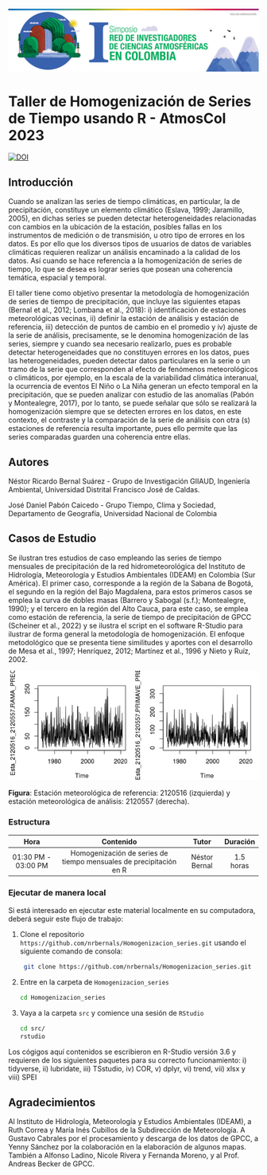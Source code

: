 <img src="atmoscol.jpg" alt="thumbnail" width="800"/>

# Taller de Homogenización de Series de Tiempo usando R - AtmosCol 2023

[![DOI](https://zenodo.org/badge/686482876.svg)](https://zenodo.org/doi/10.5281/zenodo.10020141)

## Introducción

Cuando se analizan las series de tiempo climáticas, en particular, la de precipitación, constituye un elemento climático (Eslava, 1999; Jaramillo, 2005), en dichas series se pueden detectar heterogeneidades relacionadas con cambios en la ubicación de la estación, posibles fallas en los instrumentos de medición o de transmisión, u otro tipo de errores en los datos. Es por ello que los diversos tipos de usuarios de datos de variables climáticas requieren realizar un análisis encaminado a la calidad de los datos. Así cuando se hace referencia a la homogenización de series de tiempo, lo que se desea es lograr series que posean una coherencia temática, espacial y temporal. 

El taller tiene como objetivo presentar la metodología de homogenización de series de tiempo de precipitación, que incluye las siguientes etapas (Bernal et al., 2012; Lombana et al., 2018): i) identificación de estaciones meteorológicas vecinas, ii) definir la estación de análisis y estación de referencia, iii) detección de puntos de cambio en el promedio y iv) ajuste de la serie de análisis, precisamente,  se le denomina homogenización de las series, siempre y cuando sea necesario realizarlo, pues es probable detectar heterogeneidades que no constituyen errores en los datos, pues las heterogeneidades, pueden detectar datos particulares en la serie o un tramo de la serie que corresponden al efecto de fenómenos meteorológicos o climáticos, por ejemplo, en la escala de la variabilidad climática interanual, la ocurrencia de eventos El Niño o La Niña generan un efecto temporal en la precipitación, que se pueden analizar con estudio de las anomalías (Pabón y Montealegre, 2017), por lo tanto, se puede señalar que sólo se realizará la homogenización siempre que se detecten errores en los datos, en este contexto, el contraste y la comparación de la serie de análisis con otra (s) estaciones de referencia resulta importante, pues ello permite que las series comparadas guarden una coherencia entre ellas. 

## Autores

Néstor Ricardo Bernal Suárez - Grupo de Investigación GIIAUD, Ingeniería Ambiental, Universidad Distrital Francisco José de Caldas.

José Daniel Pabón Caicedo - Grupo Tiempo, Clima y Sociedad, Departamento de Geografía, Universidad Nacional de Colombia

## Casos de Estudio

Se ilustran tres estudios de caso empleando las series de tiempo mensuales de precipitación de la red hidrometeorológica del Instituto de Hidrología, Meteorología y Estudios Ambientales (IDEAM) en Colombia (Sur América). El primer caso, corresponde a la región de la Sabana de Bogotá, el segundo en la región del Bajo Magdalena, para estos primeros casos se emplea la curva de dobles masas (Barrero y Sabogal (s.f.); Montealegre, 1990); y el tercero en la región del Alto Cauca, para este caso, se emplea como estación de referencia, la serie de tiempo de precipitación de GPCC (Scheiner et al., 2022) y se ilustra el script en el software R-Studio para ilustrar de forma general la metodología de homogenización. El enfoque metodológico que se presenta tiene similitudes y aportes con el desarrollo de Mesa et al., 1997; Henríquez, 2012; Martínez et al., 1996 y Nieto y Ruíz, 2002.

<img src="casos-estudio.png"/>

**Figura**: Estación meteorológica de referencia: 2120516 (izquierda) y estación meteorológica de análisis: 2120557 (derecha).

### Estructura

|        Hora         |                             Contenido                              |     Tutor     | Duración  |
| :-----------------: | :----------------------------------------------------------------: | :-----------: | :-------: |
| 01:30 PM - 03:00 PM | Homogenización de series de tiempo mensuales de precipitación en R | Néstor Bernal | 1.5 horas |
 

### Ejecutar de manera local

Si está interesado en ejecutar este material localmente en su computadora, deberá seguir este flujo de trabajo:

1. Clone el repositorio `https://github.com/nrbernals/Homogenizacion_series.git` usando el siguiente comando de consola:

   ```bash
    git clone https://github.com/nrbernals/Homogenizacion_series.git
   ```

1. Entre en la carpeta de `Homogenizacion_series`
   ```bash
   cd Homogenizacion_series
   ```

1. Vaya a la carpeta `src` y comience una sesión de `RStudio`
   ```bash
   cd src/
   rstudio
   ```

Los cógigos aquí contenidos se escribieron en R-Studio versión 3.6 y requieren de los siguientes paquetes para su correcto funcionamiento: i) tidyverse, ii) lubridate, iii) TSstudio, iv) COR,  v) dplyr, vi) trend, vii) xlsx y viii) SPEI

## Agradecimientos 

Al Instituto de Hidrología, Meteorología y Estudios Ambientales (IDEAM), a Ruth Correa y María Inés Cubillos de la Subdirección de Meteorología. A Gustavo Cabrales por el procesamiento y descarga de los datos de GPCC, a Yenny Sánchez por la colaboración en la elaboración de algunos mapas. También a Alfonso Ladino, Nicole Rivera y Fernanda Moreno, y al Prof. Andreas Becker de GPCC. 
